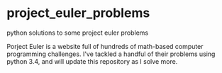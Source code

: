 # project_euler_problems
python solutions to some project euler problems

Porject Euler is a website full of hundreds of math-based computer programming challenges.
I've tackled a handful of their problems using python 3.4, and will update this repository as I solve more.
